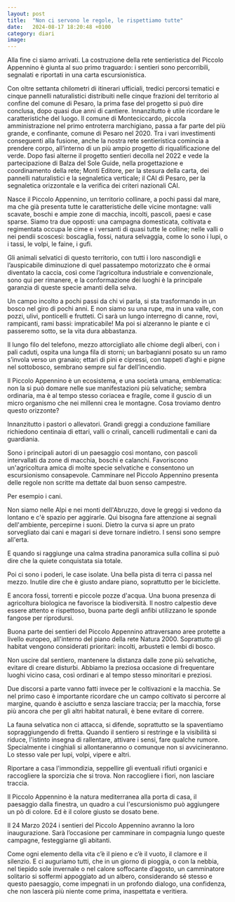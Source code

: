 ```yaml
---
layout: post
title:  "Non ci servono le regole, le rispettiamo tutte"
date:   2024-08-17 18:20:48 +0100
category: diari
image: 
---
```

Alla fine ci siamo arrivati. La costruzione della rete sentieristica del Piccolo Appennino è giunta al suo primo traguardo: i sentieri sono percorribili, segnalati e riportati in una carta escursionistica.

Con oltre settanta chilometri di itinerari ufficiali, tredici percorsi tematici e cinque pannelli naturalistici distribuiti nelle cinque frazioni del territorio al confine del comune di Pesaro, la prima fase del progetto si può dire conclusa, dopo quasi due anni di cantiere.
Innanzitutto è utile ricordare le caratteristiche del luogo. Il comune di Monteciccardo, piccola amministrazione nel primo entroterra marchigiano, passa a far parte del più grande, e confinante, comune di Pesaro nel 2020. Tra i vari investimenti conseguenti alla fusione, anche la nostra rete sentieristica comincia a prendere corpo, all’interno di un più ampio progetto di riqualificazione del verde.
Dopo fasi alterne il progetto sentieri decolla nel 2022 e vede la partecipazione di Balza del Sole Guide, nella progettazione e coordinamento della rete; Monti Editore, per la stesura della carta, dei pannelli naturalistici e la segnaletica verticale; il CAI di Pesaro, per la segnaletica orizzontale e la verifica dei criteri nazionali CAI.

Nasce il Piccolo Appennino, un territorio collinare, a pochi passi dal mare, ma che già presenta tutte le caratteristiche delle vicine montagne: valli scavate, boschi e ampie zone di macchia, incolti, pascoli, paesi e case sparse. Siamo tra due opposti: una campagna domesticata, coltivata e regimentata occupa le cime e i versanti di quasi tutte le colline; nelle valli o nei pendii scoscesi: boscaglia, fossi, natura selvaggia, come lo sono i lupi, o i tassi, le volpi, le faine, i gufi.

Gli animali selvatici di questo territorio, con tutti i loro nascondigli e l’auspicabile diminuzione di quel passatempo motorizzato che è ormai diventato la caccia, così come l’agricoltura industriale e  convenzionale, sono qui per rimanere, e la conformazione dei luoghi è la principale garanzia di queste specie amanti della selva.

Un campo incolto a pochi passi da chi vi parla, si sta trasformando in un bosco nel giro di pochi anni. E non siamo su una rupe, ma in una valle, con pozzi, ulivi, ponticelli e frutteti. Ci sarà un lungo interregno di canne, rovi, rampicanti, rami bassi: impraticabile! Ma poi si alzeranno le piante e ci passeremo sotto, se la vita dura abbastanza.

Il lungo filo del telefono, mezzo attorcigliato alle chiome degli alberi, con i pali caduti, ospita una lunga fila di storni; un barbagianni posato su un ramo s’invola verso un granaio; ettari di pini e cipressi, con tappeti d’aghi e pigne nel sottobosco, sembrano sempre sul far dell’incendio.

Il Piccolo Appennino è un ecosistema, e una società umana, emblematica: non la si può domare nelle sue manifestazioni più selvatiche; sembra ordinaria, ma è al tempo stesso coriacea e fragile, come il guscio di un micro organismo che nei millenni crea le montagne.
Cosa troviamo dentro questo orizzonte?


Innanzitutto i pastori o allevatori. Grandi greggi a conduzione familiare richiedono centinaia di ettari, valli o crinali, cancelli rudimentali e cani da guardiania. 

Sono i principali autori di un paesaggio così montano, con pascoli intervallati da zone di macchia, boschi e calanchi. Favoriscono un'agricoltura amica di molte specie selvatiche e consentono un escursionismo consapevole. Camminare nel Piccolo Appennino presenta delle regole non scritte ma dettate dal buon senso campestre.

Per esempio i cani. 

Non siamo nelle Alpi e nei monti dell'Abruzzo, dove le greggi si vedono da lontano e c'è spazio per aggirarle. Qui bisogna fare attenzione ai segnali dell'ambiente, percepirne i suoni. Dietro la curva si apre un prato sorvegliato dai cani e magari si deve tornare indietro. I sensi sono sempre all'erta.

E quando si raggiunge una calma stradina panoramica sulla collina si può dire che la quiete conquistata sia totale.

Poi ci sono i poderi, le case isolate. Una bella pista di terra ci passa nel mezzo. Inutile dire che è giusto andare piano, soprattutto per le biciclette. 

E ancora fossi, torrenti e piccole pozze d'acqua. Una buona presenza di agricoltura biologica ne favorisce la biodiversità. Il nostro calpestio deve essere attento e rispettoso, buona parte degli anfibi utilizzano le sponde fangose per riprodursi.

Buona parte dei sentieri del Piccolo Appennino attraversano aree protette a livello europeo, all'interno del piano della rete Natura 2000. Soprattutto gli habitat vengono considerati prioritari: incolti, arbusteti e lembi di bosco. 

Non uscire dal sentiero, mantenere la distanza dalle zone più selvatiche, evitare di creare disturbi. Abbiamo la preziosa occasione di frequentare luoghi vicino casa, così ordinari e al tempo stesso minoritari e preziosi.

Due discorsi a parte vanno fatti invece per le coltivazioni e la macchia.
Se nel primo caso è importante ricordare che un campo coltivato si percorre al margine, quando è asciutto e senza lasciare traccia; per la macchia, forse più ancora che per gli altri habitat naturali, è bene evitare di correre. 

La fauna selvatica non ci attacca, si difende, soprattutto se la spaventiamo sopraggiungendo di fretta. Quando il sentiero si restringe e la visibilità si riduce, l'istinto insegna di rallentare, attivare i sensi, fare qualche rumore. Specialmente i cinghiali si allontaneranno o comunque non si avvicineranno. Lo stesso vale per lupi, volpi, vipere e altri.

Riportare a casa l'immondizia, seppellire gli eventuali rifiuti organici e raccogliere la sporcizia che si trova. Non raccogliere i fiori, non lasciare traccia.

Il Piccolo Appennino è la natura mediterranea alla porta di casa, il paesaggio dalla finestra, un quadro a cui l'escursionismo può aggiungere un pò di colore.
Ed è il colore giusto se dosato bene.

Il 24 Marzo 2024 i sentieri del Piccolo Appennino avranno la loro inaugurazione. Sarà l’occasione per camminare in compagnia lungo queste campagne, festeggiarne gli abitanti. 

Come ogni elemento della vita c’è il pieno e c’è il vuoto, il clamore e il silenzio. E ci auguriamo tutti, che in un giorno di pioggia, o con la nebbia, nel tiepido sole invernale o nel calore soffocante d’agosto, un camminatore solitario si soffermi appoggiato ad un albero, considerando sé stesso e questo paesaggio, come impegnati in un profondo dialogo, una confidenza, che non lascerà più niente come prima, inaspettata e veritiera.
   

 